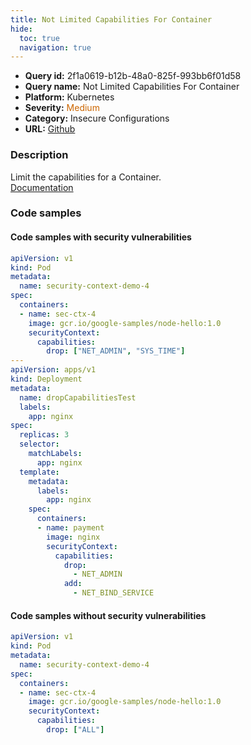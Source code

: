 ```yaml
---
title: Not Limited Capabilities For Container
hide:
  toc: true
  navigation: true
---
```


<style>
  .highlight .hll {
    background-color: #ff171742;
  }
  .md-content {
    max-width: 1100px;
    margin: 0 auto;
  }
</style>

-   **Query id:** 2f1a0619-b12b-48a0-825f-993bb6f01d58
-   **Query name:** Not Limited Capabilities For Container
-   **Platform:** Kubernetes
-   **Severity:** <span style="color:#C60">Medium</span>
-   **Category:** Insecure Configurations
-   **URL:** [Github](https://github.com/Checkmarx/kics/tree/master/assets/queries/k8s/not_limited_capabilities_for_container)

### Description
Limit the capabilities for a Container.<br>
[Documentation](https://kubernetes.io/docs/tasks/configure-pod-container/security-context/)

### Code samples
#### Code samples with security vulnerabilities
```yaml title="Positive test num. 1 - yaml file" hl_lines="34 11"
apiVersion: v1
kind: Pod
metadata:
  name: security-context-demo-4
spec:
  containers:
  - name: sec-ctx-4
    image: gcr.io/google-samples/node-hello:1.0
    securityContext:
      capabilities:
        drop: ["NET_ADMIN", "SYS_TIME"]
---
apiVersion: apps/v1
kind: Deployment
metadata:
  name: dropCapabilitiesTest
  labels:
    app: nginx
spec:
  replicas: 3
  selector:
    matchLabels:
      app: nginx
  template:
    metadata:
      labels:
        app: nginx
    spec:
      containers:
      - name: payment
        image: nginx
        securityContext:
          capabilities:
            drop:
              - NET_ADMIN
            add:
              - NET_BIND_SERVICE


```


#### Code samples without security vulnerabilities
```yaml title="Negative test num. 1 - yaml file"
apiVersion: v1
kind: Pod
metadata:
  name: security-context-demo-4
spec:
  containers:
  - name: sec-ctx-4
    image: gcr.io/google-samples/node-hello:1.0
    securityContext:
      capabilities:
        drop: ["ALL"]

```
